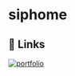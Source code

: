 # siphome

## 🔗 Links
[![portfolio](https://img.shields.io/badge/-CLICK%20ME-lightgrey)](https://yousefo1995.github.io/siphome/)
